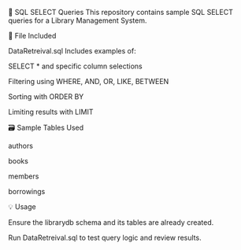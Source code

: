 
📘 SQL SELECT Queries
This repository contains sample SQL SELECT queries for a Library Management System.

📂 File Included

DataRetreival.sql
Includes examples of:

SELECT * and specific column selections

Filtering using WHERE, AND, OR, LIKE, BETWEEN

Sorting with ORDER BY

Limiting results with LIMIT

🗃️ Sample Tables Used

authors

books

members

borrowings

💡 Usage

Ensure the librarydb schema and its tables are already created.

Run DataRetreival.sql to test query logic and review results.
